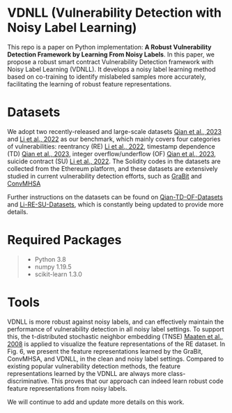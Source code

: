 # VDNLL (Vulnerability Detection with Noisy Label Learning)
This repo is a paper on Python implementation: **A Robust Vulnerability Detection Framework by Learning From Noisy Labels**. In this paper, we propose a robust smart contract Vulnerability Detection framework with Noisy Label Learning (VDNLL). It develops a noisy label learning method based on co-training to identify mislabeled samples more accurately, facilitating the learning of robust feature representations. 

# Datasets
We adopt two recently-released and large-scale datasets [Qian et al., 2023](https://dl.acm.org/doi/10.1145/3543507.3583367) and [Li et al., 2022](https://ieeexplore.ieee.org/abstract/document/10261219) as our benchmark, which mainly covers four categories of vulnerabilities: reentrancy (RE) [Li et al., 2022](https://ieeexplore.ieee.org/abstract/document/10261219), timestamp dependence (TD) [Qian et al., 2023](https://dl.acm.org/doi/10.1145/3543507.3583367), integer overflow/underflow (OF) [Qian et al., 2023](https://dl.acm.org/doi/10.1145/3543507.3583367), suicide contract (SU) [Li et al., 2022](https://ieeexplore.ieee.org/abstract/document/10261219). The Solidity codes in the datasets are collected from the Ethereum platform, and these datasets are extensively studied in current vulnerability detection efforts, such as [GraBit](https://ieeexplore.ieee.org/document/10301241) and [ConvMHSA](https://ieeexplore.ieee.org/document/10301256)

Further instructions on the datasets can be found on [Qian-TD-OF-Datasets](https://github.com/Messi-Q/Smart-Contract-Dataset) and [Li-RE-SU-Datasets](https://github.com/Messi-Q/Smart-Contract-Dataset), which is constantly being updated to provide more details.

# Required Packages
> - Python 3.8
> - numpy 1.19.5
> - scikit-learn 1.3.0

# Tools
VDNLL is more robust against noisy labels, and can effectively maintain the performance of vulnerability detection in all noisy label settings. To support this, the t-distributed stochastic neighbor embedding (TNSE) [Maaten et al., 2008](https://jmlr.org/papers/v9/vandermaaten08a.html) is applied to visualize the feature representations of the RE dataset. In Fig. 6, we present the feature representations learned by the GraBit, ConvMHSA, and VDNLL, in the clean and noisy label settings. Compared to existing popular vulnerability detection methods, the feature representations learned by the VDNLL are always more class-discriminative. This proves that our approach can indeed learn robust code feature representations from noisy labels.

We will continue to add and update more details on this work.
